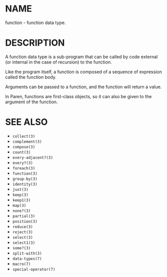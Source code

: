 # NAME
function - function data type.

# DESCRIPTION
A function data type is a sub-program that can be called by code external (or internal in the case of recursion) to the function.

Like the program itself, a function is composed of a sequence of expression called the function body.

Arguments can be passed to a function, and the function will return a value.

In Paren, functions are first-class objects, so it can also be given to the argument of the function.

# SEE ALSO
- `collect(3)`
- `complement(3)`
- `compose(3)`
- `count(3)`
- `every-adjacent?(3)`
- `every?(3)`
- `foreach(3)`
- `function(3)`
- `group-by(3)`
- `identity(3)`
- `juxt(3)`
- `keep(3)`
- `keep1(3)`
- `map(3)`
- `none?(3)`
- `partial(3)`
- `position(3)`
- `reduce(3)`
- `reject(3)`
- `select(3)`
- `select1(3)`
- `some?(3)`
- `split-with(3)`
- `data-types(7)`
- `macro(7)`
- `special-operator(7)`
